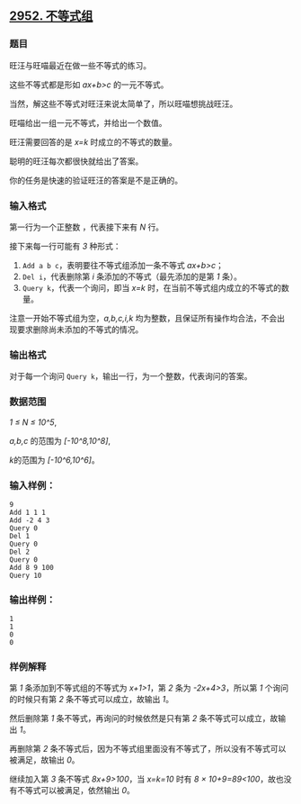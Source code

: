 ## [2952. 不等式组](https://www.acwing.com/problem/content/2955/)

### 题目

旺汪与旺喵最近在做一些不等式的练习。

这些不等式都是形如 *ax+b>c* 的一元不等式。

当然，解这些不等式对旺汪来说太简单了，所以旺喵想挑战旺汪。

旺喵给出一组一元不等式，并给出一个数值。

旺汪需要回答的是 *x=k* 时成立的不等式的数量。

聪明的旺汪每次都很快就给出了答案。

你的任务是快速的验证旺汪的答案是不是正确的。

### 输入格式

第一行为一个正整数 ，代表接下来有 *N* 行。

接下来每一行可能有 *3* 种形式：

1. `Add a b c`，表明要往不等式组添加一条不等式 *ax+b>c*；
2. `Del i`，代表删除第 *i* 条添加的不等式（最先添加的是第 *1* 条）。
3. `Query k`，代表一个询问，即当 *x=k* 时，在当前不等式组内成立的不等式的数量。

注意一开始不等式组为空，*a,b,c,i,k* 均为整数，且保证所有操作均合法，不会出现要求删除尚未添加的不等式的情况。

### 输出格式

对于每一个询问 `Query k`，输出一行，为一个整数，代表询问的答案。

### 数据范围

*1 ≤ N ≤ 10^5*,

*a,b,c* 的范围为 *[-10^8,10^8]*,

*k*的范围为 *[-10^6,10^6]*。

### 输入样例：

```
9
Add 1 1 1
Add -2 4 3
Query 0
Del 1
Query 0
Del 2
Query 0
Add 8 9 100
Query 10
```

### 输出样例：

```
1
1
0
0
```

### 样例解释

第 *1* 条添加到不等式组的不等式为 *x+1>1*，第 *2* 条为 *-2x+4>3*，所以第 *1* 个询问的时候只有第 *2* 条不等式可以成立，故输出 *1*。

然后删除第 *1* 条不等式，再询问的时候依然是只有第 *2* 条不等式可以成立，故输出 *1*。

再删除第 *2* 条不等式后，因为不等式组里面没有不等式了，所以没有不等式可以被满足，故输出 *0*。

继续加入第 *3* 条不等式 *8x+9>100*，当 *x=k=10* 时有 *8 × 10+9=89<100*，故也没有不等式可以被满足，依然输出 *0*。
